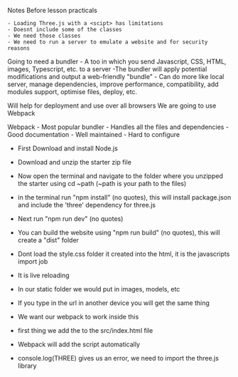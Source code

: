 Notes Before lesson practicals

    - Loading Three.js with a <scipt> has limitations
    - Doesnt include some of the classes
    - We need those classes
    - We need to run a server to emulate a website and for security reasons

Going to need a bundler
    - A too in which you send Javascript, CSS, HTML, images, Typescript, etc. to a server
    -The bundler will apply potential modifications and output a web-friendly "bundle"
    - Can do more like local server, manage dependencies, improve performance, compatibility, add modules support, optimise files, deploy, etc.

Will help for deployment and use over all browsers
We are going to use Webpack

Webpack 
    - Most popular bundler
    - Handles all the files and dependencies
    - Good documentation
    - Well maintained
    - Hard to configure

- First Download and install Node.js
- Download and unzip the starter zip file
- Now open the terminal and navigate to the folder where you unzipped the starter using cd ~path (~path is your path to the files)

- in the terminal run "npm install" (no quotes), this will install package.json and include the 'three' dependency for three.js

- Next run "npm run dev" (no quotes)

- You can build the website using "npm run build" (no quotes),
  this will create a "dist" folder 

- Dont load the style.css folder it created into the html, it is the javascripts import job

- It is live reloading

- In our static folder we would put in images, models, etc

- If you type in the url in another device you will get the same thing

- We want our webpack to work inside this
- first thing we add the <canvas> to the src/index.html file
- Webpack will add the script automatically

- console.log(THREE) gives us an error, we need to import the three.js library